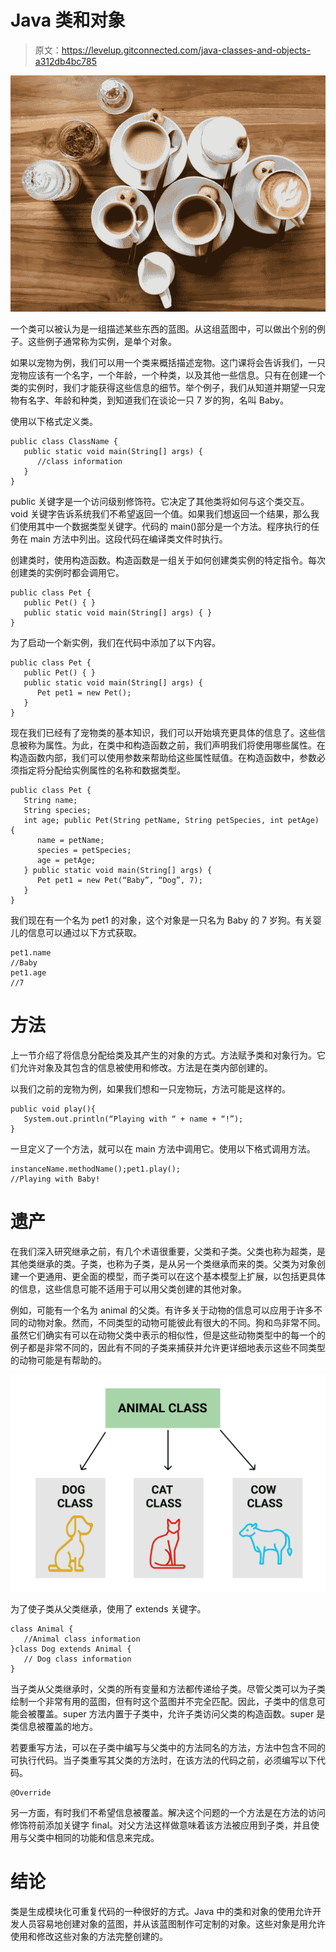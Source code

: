 # Java 类和对象

> 原文：<https://levelup.gitconnected.com/java-classes-and-objects-a312db4bc785>

![](img/968b1515c4ef2a9ce4cd1ee1c48a0ea0.png)

一个类可以被认为是一组描述某些东西的蓝图。从这组蓝图中，可以做出个别的例子。这些例子通常称为实例，是单个对象。

如果以宠物为例，我们可以用一个类来概括描述宠物。这门课将会告诉我们，一只宠物应该有一个名字，一个年龄，一个种类，以及其他一些信息。只有在创建一个类的实例时，我们才能获得这些信息的细节。举个例子，我们从知道并期望一只宠物有名字、年龄和种类，到知道我们在谈论一只 7 岁的狗，名叫 Baby。

使用以下格式定义类。

```
public class ClassName {
   public static void main(String[] args) {
      //class information
   }
}
```

public 关键字是一个访问级别修饰符。它决定了其他类将如何与这个类交互。void 关键字告诉系统我们不希望返回一个值。如果我们想返回一个结果，那么我们使用其中一个数据类型关键字。代码的 main()部分是一个方法。程序执行的任务在 main 方法中列出。这段代码在编译类文件时执行。

创建类时，使用构造函数。构造函数是一组关于如何创建类实例的特定指令。每次创建类的实例时都会调用它。

```
public class Pet {
   public Pet() { }
   public static void main(String[] args) { }
}
```

为了启动一个新实例，我们在代码中添加了以下内容。

```
public class Pet {
   public Pet() { }
   public static void main(String[] args) {
      Pet pet1 = new Pet();
   }
}
```

现在我们已经有了宠物类的基本知识，我们可以开始填充更具体的信息了。这些信息被称为属性。为此，在类中和构造函数之前，我们声明我们将使用哪些属性。在构造函数内部，我们可以使用参数来帮助给这些属性赋值。在构造函数中，参数必须指定将分配给实例属性的名称和数据类型。

```
public class Pet {
   String name;
   String species;
   int age; public Pet(String petName, String petSpecies, int petAge) {
      name = petName;
      species = petSpecies;
      age = petAge;
   } public static void main(String[] args) {
      Pet pet1 = new Pet(“Baby”, “Dog”, 7);
   }
}
```

我们现在有一个名为 pet1 的对象，这个对象是一只名为 Baby 的 7 岁狗。有关婴儿的信息可以通过以下方式获取。

```
pet1.name
//Baby
pet1.age
//7
```

# 方法

上一节介绍了将信息分配给类及其产生的对象的方式。方法赋予类和对象行为。它们允许对象及其包含的信息被使用和修改。方法是在类内部创建的。

以我们之前的宠物为例，如果我们想和一只宠物玩，方法可能是这样的。

```
public void play(){
   System.out.println(“Playing with “ + name + “!”);
}
```

一旦定义了一个方法，就可以在 main 方法中调用它。使用以下格式调用方法。

```
instanceName.methodName();pet1.play();
//Playing with Baby!
```

# 遗产

在我们深入研究继承之前，有几个术语很重要，父类和子类。父类也称为超类，是其他类继承的类。子类，也称为子类，是从另一个类继承而来的类。父类为对象创建一个更通用、更全面的模型，而子类可以在这个基本模型上扩展，以包括更具体的信息，这些信息可能不适用于可以用父类创建的其他对象。

例如，可能有一个名为 animal 的父类。有许多关于动物的信息可以应用于许多不同的动物对象。然而，不同类型的动物可能彼此有很大的不同。狗和鸟非常不同。虽然它们确实有可以在动物父类中表示的相似性，但是这些动物类型中的每一个的例子都是非常不同的，因此有不同的子类来捕获并允许更详细地表示这些不同类型的动物可能是有帮助的。

![](img/b61ddd6c20758bfe83720604c7c8ce0f.png)

为了使子类从父类继承，使用了 extends 关键字。

```
class Animal {
   //Animal class information
}class Dog extends Animal {
   // Dog class information
}
```

当子类从父类继承时，父类的所有变量和方法都传递给子类。尽管父类可以为子类绘制一个非常有用的蓝图，但有时这个蓝图并不完全匹配。因此，子类中的信息可能会被覆盖。super 方法内置于子类中，允许子类访问父类的构造函数。super 是类信息被覆盖的地方。

若要重写方法，可以在子类中编写与父类中的方法同名的方法，方法中包含不同的可执行代码。当子类重写其父类的方法时，在该方法的代码之前，必须编写以下代码。

```
@Override
```

另一方面，有时我们不希望信息被覆盖。解决这个问题的一个方法是在方法的访问修饰符前添加关键字 final。对父方法这样做意味着该方法被应用到子类，并且使用与父类中相同的功能和信息来完成。

# 结论

类是生成模块化可重复代码的一种很好的方式。Java 中的类和对象的使用允许开发人员容易地创建对象的蓝图，并从该蓝图制作可定制的对象。这些对象是用允许使用和修改这些对象的方法完整创建的。